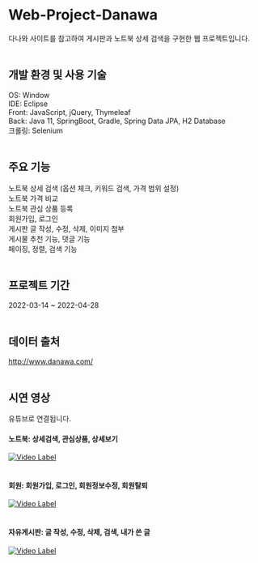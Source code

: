 # Web-Project-Danawa
다나와 사이트를 참고하여 게시판과 노트북 상세 검색을 구현한 웹 프로젝트입니다.
</br></br>
  
## 개발 환경 및 사용 기술
OS: Window  
IDE: Eclipse  
Front: JavaScript, jQuery, Thymeleaf  
Back: Java 11, SpringBoot, Gradle, Spring Data JPA, H2 Database  
크롤링: Selenium
</br></br>
    
## 주요 기능
노트북 상세 검색 (옵션 체크, 키워드 검색, 가격 범위 설정)  
노트북 가격 비교  
노트북 관심 상품 등록  
회원가입, 로그인  
게시판 글 작성, 수정, 삭제, 이미지 첨부  
게시물 추천 기능, 댓글 기능  
페이징, 정렬, 검색 기능
</br></br>

## 프로젝트 기간
2022-03-14 ~ 2022-04-28
</br></br>
   
## 데이터 출처
http://www.danawa.com/
<br/><br/>
 
## 시연 영상
유튜브로 연결됩니다.
#### 노트북: 상세검색, 관심상품, 상세보기
[![Video Label](http://img.youtube.com/vi/bZnr_pLLitg/0.jpg)](https://youtu.be/bZnr_pLLitg)
<br/><br/>
#### 회원: 회원가입, 로그인, 회원정보수정, 회원탈퇴
[![Video Label](http://img.youtube.com/vi/mlndTOWwJME/0.jpg)](https://youtu.be/mlndTOWwJME)
<br/><br/>
#### 자유게시판: 글 작성, 수정, 삭제, 검색, 내가 쓴 글
[![Video Label](http://img.youtube.com/vi/Hxb9mSJKvJk/0.jpg)](https://youtu.be/Hxb9mSJKvJk)
